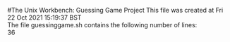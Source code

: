 #The Unix Workbench: Guessing Game Project
This file was created at Fri 22 Oct 2021 15:19:37 BST\
The file guessinggame.sh contains the following number of lines:\
36
